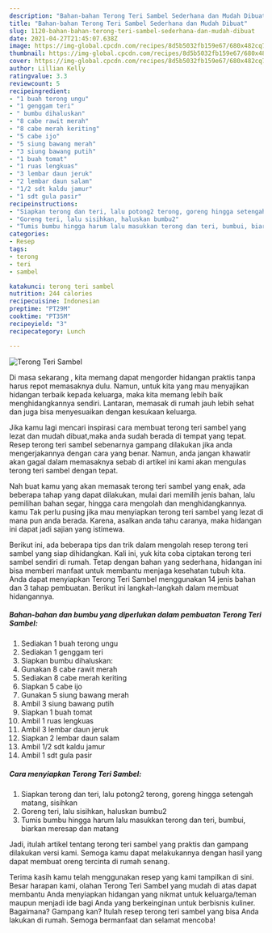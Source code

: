 ```yaml
---
description: "Bahan-bahan Terong Teri Sambel Sederhana dan Mudah Dibuat"
title: "Bahan-bahan Terong Teri Sambel Sederhana dan Mudah Dibuat"
slug: 1120-bahan-bahan-terong-teri-sambel-sederhana-dan-mudah-dibuat
date: 2021-04-27T21:45:07.638Z
image: https://img-global.cpcdn.com/recipes/8d5b5032fb159e67/680x482cq70/terong-teri-sambel-foto-resep-utama.jpg
thumbnail: https://img-global.cpcdn.com/recipes/8d5b5032fb159e67/680x482cq70/terong-teri-sambel-foto-resep-utama.jpg
cover: https://img-global.cpcdn.com/recipes/8d5b5032fb159e67/680x482cq70/terong-teri-sambel-foto-resep-utama.jpg
author: Lillian Kelly
ratingvalue: 3.3
reviewcount: 5
recipeingredient:
- "1 buah terong ungu"
- "1 genggam teri"
- " bumbu dihaluskan"
- "8 cabe rawit merah"
- "8 cabe merah keriting"
- "5 cabe ijo"
- "5 siung bawang merah"
- "3 siung bawang putih"
- "1 buah tomat"
- "1 ruas lengkuas"
- "3 lembar daun jeruk"
- "2 lembar daun salam"
- "1/2 sdt kaldu jamur"
- "1 sdt gula pasir"
recipeinstructions:
- "Siapkan terong dan teri, lalu potong2 terong, goreng hingga setengah matang, sisihkan"
- "Goreng teri, lalu sisihkan, haluskan bumbu2"
- "Tumis bumbu hingga harum lalu masukkan terong dan teri, bumbui, biarkan meresap dan matang"
categories:
- Resep
tags:
- terong
- teri
- sambel

katakunci: terong teri sambel 
nutrition: 244 calories
recipecuisine: Indonesian
preptime: "PT29M"
cooktime: "PT35M"
recipeyield: "3"
recipecategory: Lunch

---
```



![Terong Teri Sambel](https://img-global.cpcdn.com/recipes/8d5b5032fb159e67/680x482cq70/terong-teri-sambel-foto-resep-utama.jpg)

Di masa  sekarang , kita memang dapat mengorder hidangan praktis tanpa harus repot memasaknya dulu. Namun, untuk kita yang mau menyajikan hidangan terbaik kepada keluarga, maka kita memang lebih baik menghidangkannya sendiri. Lantaran, memasak di rumah jauh lebih sehat dan juga bisa menyesuaikan dengan kesukaan keluarga.

Jika kamu lagi mencari inspirasi cara membuat terong teri sambel yang lezat dan mudah dibuat,maka anda sudah berada di tempat yang tepat. Resep terong teri sambel  sebenarnya gampang dilakukan jika anda mengerjakannya dengan cara yang benar. Namun, anda jangan khawatir akan gagal dalam memasaknya 
sebab di artikel ini kami akan mengulas terong teri sambel dengan tepat.  



Nah buat kamu yang akan memasak terong teri sambel yang enak, ada beberapa tahap yang dapat dilakukan, mulai dari memilih jenis bahan, lalu pemilihan bahan segar, hingga cara mengolah dan menghidangkannya. kamu Tak perlu pusing jika mau menyiapkan terong teri sambel yang lezat di mana pun anda berada. Karena, asalkan anda  tahu caranya, maka hidangan ini dapat jadi sajian yang istimewa.

Berikut ini, ada beberapa tips dan trik dalam mengolah resep terong teri sambel yang siap dihidangkan. Kali ini, yuk kita coba ciptakan terong teri sambel sendiri di rumah. Tetap dengan bahan yang sederhana, hidangan ini bisa memberi manfaat untuk membantu menjaga kesehatan tubuh kita. Anda dapat menyiapkan Terong Teri Sambel menggunakan 14 jenis bahan dan 3 tahap pembuatan. Berikut ini langkah-langkah dalam membuat hidangannya.

<!--inarticleads1-->

##### Bahan-bahan dan bumbu yang diperlukan dalam pembuatan Terong Teri Sambel:

1. Sediakan 1 buah terong ungu
1. Sediakan 1 genggam teri
1. Siapkan  bumbu dihaluskan:
1. Gunakan 8 cabe rawit merah
1. Sediakan 8 cabe merah keriting
1. Siapkan 5 cabe ijo
1. Gunakan 5 siung bawang merah
1. Ambil 3 siung bawang putih
1. Siapkan 1 buah tomat
1. Ambil 1 ruas lengkuas
1. Ambil 3 lembar daun jeruk
1. Siapkan 2 lembar daun salam
1. Ambil 1/2 sdt kaldu jamur
1. Ambil 1 sdt gula pasir




<!--inarticleads2-->

##### Cara menyiapkan Terong Teri Sambel:

1. Siapkan terong dan teri, lalu potong2 terong, goreng hingga setengah matang, sisihkan
1. Goreng teri, lalu sisihkan, haluskan bumbu2
1. Tumis bumbu hingga harum lalu masukkan terong dan teri, bumbui, biarkan meresap dan matang




Jadi, itulah artikel tentang  terong teri sambel  yang praktis dan gampang dilakukan versi kami. Semoga kamu dapat melakukannya dengan hasil yang dapat membuat oreng tercinta di rumah senang. 

Terima kasih kamu telah menggunakan resep yang kami tampilkan di sini. Besar harapan kami, olahan  Terong Teri Sambel yang mudah di atas dapat membantu Anda menyiapkan hidangan yang nikmat untuk keluarga/teman maupun menjadi ide bagi Anda yang berkeinginan untuk berbisnis kuliner. Bagaimana? Gampang kan? Itulah resep terong teri sambel yang bisa Anda lakukan di rumah. Semoga bermanfaat dan selamat mencoba!

